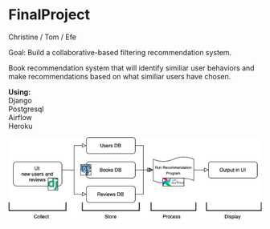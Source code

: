 # FinalProject
Christine / Tom / Efe

Goal: Build a collaborative-based filtering recommendation system. 

Book recommendation system that will identify similiar user behaviors and make recommendations based on what similiar users have chosen.

<b>Using:</br></b>
Django</br>
Postgresql</br>
Airflow</br>
Heroku


![Alt text](final.png?raw=true "Title")

